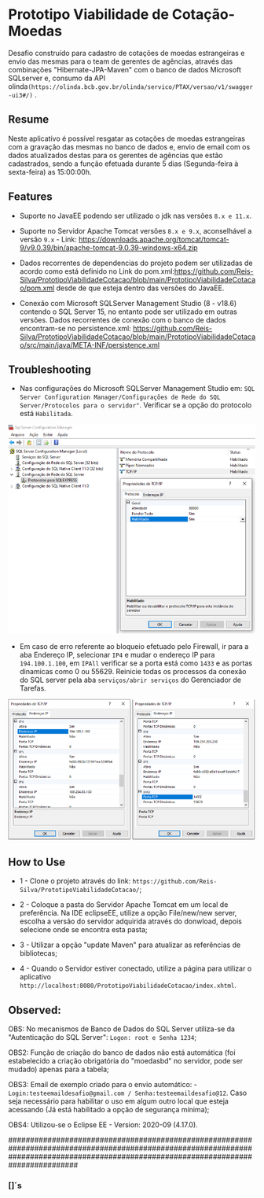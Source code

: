 # Prototipo Viabilidade de Cotação-Moedas

Desafio construído para cadastro de cotações de moedas estrangeiras e envio das mesmas para o team de gerentes de agências, através das combinações "Hibernate-JPA-Maven" com o banco de dados Microsoft SQLserver e, consumo da API olinda`(https://olinda.bcb.gov.br/olinda/servico/PTAX/versao/v1/swagger-ui3#/)` .

## Resume

Neste aplicativo é possível resgatar as cotações de moedas estrangeiras com a gravação das mesmas no banco de dados e, envio de email com os dados atualizados destas para os gerentes de agências que estão cadastrados, sendo a função efetuada durante 5 dias (Segunda-feira à sexta-feira) as 15:00:00h.  

## Features

- Suporte no JavaEE podendo ser utilizado o jdk nas versões `8.x e 11.x`.

- Suporte no Servidor Apache Tomcat versões `8.x e 9.x`, aconselhável a versão `9.x` - Link: https://downloads.apache.org/tomcat/tomcat-9/v9.0.39/bin/apache-tomcat-9.0.39-windows-x64.zip

- Dados recorrentes de dependencias do projeto podem ser utilizadas de acordo como está definido no Link do pom.xml:https://github.com/Reis-Silva/PrototipoViabilidadeCotacao/blob/main/PrototipoViabilidadeCotacao/pom.xml desde de que esteja dentro das versões do JavaEE.

- Conexão com Microsoft SQLServer Management Studio (8 - v18.6) contendo o SQL Server 15, no entanto pode ser utilizado em outras versões. Dados recorrentes de conexão com o banco de dados encontram-se no persistence.xml: https://github.com/Reis-Silva/PrototipoViabilidadeCotacao/blob/main/PrototipoViabilidadeCotacao/src/main/java/META-INF/persistence.xml


## Troubleshooting

- Nas configurações do Microsoft SQLServer Management Studio em: `SQL Server Configuration Manager/Configurações de Rede do SQL Server/Protocolos para o servidor"`. Verificar se a opção do protocolo está `Habilitada`.
 
<p align="center">
<img src="https://github.com/Reis-Silva/PrototipoViabilidadeCotacao/blob/main/PrototipoViabilidadeCotacao/src/main/java/META-INF/resources/img/ProtocoloHabilitado.png">
</p>
 
- Em caso de erro referente ao bloqueio efetuado pelo Firewall, ir para a aba Endereço IP, selecionar `IP4` e mudar o endereço IP para `194.100.1.100`, em `IPAll` verificar se a porta está como `1433` e as portas dinamicas como 0 ou 55629. Reinicie todas os processos da conexão do SQL server pela aba `serviços/abrir serviços` do Gerenciador de Tarefas. 
 
 <p align="center">
<img src="https://github.com/Reis-Silva/PrototipoViabilidadeCotacao/blob/main/PrototipoViabilidadeCotacao/src/main/java/META-INF/resources/img/IP4_IPAll.png">
</p>

## How to Use

-  1 - Clone o projeto através do link: `https://github.com/Reis-Silva/PrototipoViabilidadeCotacao/`;

-  2 - Coloque a pasta do Servidor Apache Tomcat em um local de preferência. Na IDE eclipseEE, utilize a opção File/new/new server, escolha a versão do servidor adquirida através do donwload, depois selecione onde se encontra esta pasta;

-  3 - Utilizar a opção "update Maven" para atualizar as referências de bibliotecas;

-  4 - Quando o Servidor estiver conectado, utilize a página para utilizar o aplicativo `http://localhost:8080/PrototipoViabilidadeCotacao/index.xhtml`.

## Observed:

OBS: No mecanismos de Banco de Dados do SQL Server utiliza-se da "Autenticação do SQL Server": `Logon: root e Senha 1234`; 

OBS2: Função de criação do banco de dados não está automática (foi estabelecido a criação obrigatória do "moedasbd" no servidor, pode ser mudado) apenas para a tabela;

OBS3: Email de exemplo criado para o envio automático: -  `Login:testeemaildesafio@gmail.com / Senha:testeemaildesafio@12`. Caso seja necessário para habilitar o uso em algum outro local que esteja acessando (Já está habilitado a opção de segurança mínima); 

OBS4: Utilizou-se o Eclipse EE - Version: 2020-09 (4.17.0).

########################################################################################################################################################################################
### []´s
